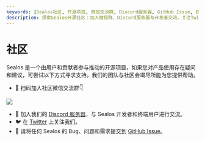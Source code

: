 ```yaml
---
keywords: [Sealos社区, 开源项目, 微信交流群, Discord服务器, GitHub Issue, 技术支持, 用户交流, 问题反馈]
description: 探索Sealos开源社区：加入微信群、Discord服务器与开发者交流，关注Twitter获取最新动态，通过GitHub反馈问题。我们致力于为您提供全方位支持。
---
```


# 社区

Sealos 是一个由用户和贡献者参与推动的开源项目，如果您对产品使用存在疑问和建议，可尝试以下方式寻求支持。我们的团队与社区会竭尽所能为您提供帮助。

+ 📱 扫码加入社区微信交流群👇

![](https://oss.laf.run/htr4n1-images/sealos-qr-code.jpg)

+ 💬 加入我们的 [Discord 服务器](https://discord.gg/qzBmGGZGk7)，与 Sealos 开发者和终端用户进行交流。
+ 🐦 在 [Twitter](https://twitter.com/Sailos_io) 上关注我们。
+ 🐞 请将任何 Sealos 的 Bug、问题和需求提交到 [GitHub Issue](https://github.com/labring/sealos/issues/new/choose)。